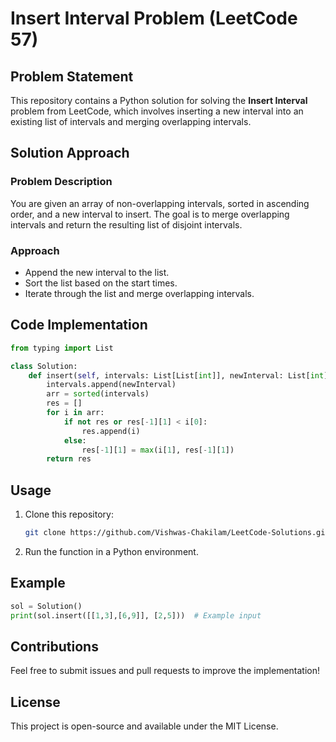 # Insert Interval Problem (LeetCode 57)

## Problem Statement
This repository contains a Python solution for solving the **Insert Interval** problem from LeetCode, which involves inserting a new interval into an existing list of intervals and merging overlapping intervals.

## Solution Approach
 
### Problem Description
You are given an array of non-overlapping intervals, sorted in ascending order, and a new interval to insert. The goal is to merge overlapping intervals and return the resulting list of disjoint intervals.

### Approach
- Append the new interval to the list.
- Sort the list based on the start times.
- Iterate through the list and merge overlapping intervals.

## Code Implementation
```python
from typing import List

class Solution:
    def insert(self, intervals: List[List[int]], newInterval: List[int]) -> List[List[int]]:
        intervals.append(newInterval)
        arr = sorted(intervals)
        res = []
        for i in arr:
            if not res or res[-1][1] < i[0]:
                res.append(i)
            else:
                res[-1][1] = max(i[1], res[-1][1])
        return res
```

## Usage
1. Clone this repository:
   ```sh
   git clone https://github.com/Vishwas-Chakilam/LeetCode-Solutions.git
   ```
2. Run the function in a Python environment.

## Example
```python
sol = Solution()
print(sol.insert([[1,3],[6,9]], [2,5]))  # Example input
```

## Contributions
Feel free to submit issues and pull requests to improve the implementation!

## License
This project is open-source and available under the MIT License.
